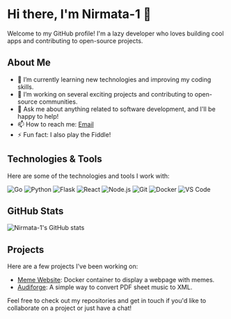 # Hi there, I'm Nirmata-1 👋

Welcome to my GitHub profile! I'm a lazy developer who loves building cool apps and contributing to open-source projects.

## About Me

- 🌱 I’m currently learning new technologies and improving my coding skills.
- 🔭 I’m working on several exciting projects and contributing to open-source communities.
- 💬 Ask me about anything related to software development, and I'll be happy to help!
- 📫 How to reach me: [Email](mailto:nirmata@nirmata1.net)
- ⚡ Fun fact: I also play the Fiddle!

## Technologies & Tools

Here are some of the technologies and tools I work with:

![Go](https://img.shields.io/badge/-Go-black?style=flat-square&logo=go)
![Python](https://img.shields.io/badge/-Python-black?style=flat-square&logo=python)
![Flask](https://img.shields.io/badge/-Flask-black?style=flat-square&logo=flask)
![React](https://img.shields.io/badge/-React-black?style=flat-square&logo=react)
![Node.js](https://img.shields.io/badge/-Node.js-black?style=flat-square&logo=node.js)
![Git](https://img.shields.io/badge/-Git-black?style=flat-square&logo=git)
![Docker](https://img.shields.io/badge/-Docker-black?style=flat-square&logo=docker)
![VS Code](https://img.shields.io/badge/-VS%20Code-black?style=flat-square&logo=visual-studio-code)

## GitHub Stats

![Nirmata-1's GitHub stats](https://github-readme-stats.vercel.app/api?username=Nirmata-1&show_icons=true&theme=radical)

## Projects

Here are a few projects I've been working on:

- [Meme Website](https://github.com/Nirmata-1/meme-website): Docker container to display a webpage with memes.
- [Audiforge](https://github.com/Nirmata-1/Audiforge): A simple way to convert PDF sheet music to XML.

Feel free to check out my repositories and get in touch if you'd like to collaborate on a project or just have a chat!

